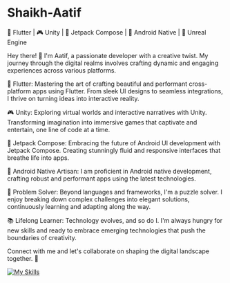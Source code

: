 # Shaikh-Aatif
🚀 Flutter | 🎮 Unity | 🎨 Jetpack Compose | 📱 Android Native | 🔮 Unreal Engine

Hey there! 👋 I'm Aatif, a passionate developer with a creative twist. My journey through the digital realms involves crafting dynamic and engaging experiences across various platforms.

📱 Flutter: Mastering the art of crafting beautiful and performant cross-platform apps using Flutter. From sleek UI designs to seamless integrations, I thrive on turning ideas into interactive reality.

🎮 Unity: Exploring virtual worlds and interactive narratives with Unity. Transforming imagination into immersive games that captivate and entertain, one line of code at a time.

🎨 Jetpack Compose: Embracing the future of Android UI development with Jetpack Compose. Creating stunningly fluid and responsive interfaces that breathe life into apps.

📱 Android Native Artisan: I am proficient in Android native development, crafting robust and performant apps using the latest technologies.

🧩 Problem Solver: Beyond languages and frameworks, I'm a puzzle solver. I enjoy breaking down complex challenges into elegant solutions, continuously learning and adapting along the way.

📚 Lifelong Learner: Technology evolves, and so do I. I'm always hungry for new skills and ready to embrace emerging technologies that push the boundaries of creativity.

Connect with me and let's collaborate on shaping the digital landscape together. 🌟

[![My Skills](https://skillicons.dev/icons?i=unreal,unity,kotlin,flutter,dart,cs,blender,androidstudio,cpp)](https://skillicons.dev)
